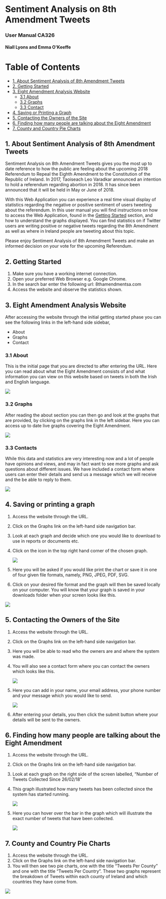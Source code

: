 # Sentiment Analysis on 8th Amendment Tweets

### User Manual CA326

#### Niall Lyons and Emma O'Keeffe

# Table of Contents
- [1. About Sentiment Analysis of 8th Amendment Tweets](#1-about-sentiment-analysis-of-8th-amendment-tweets)
- [2. Getting Started](#2-getting-started)
- [3. Eight Amendment Analysis Website](#3-eight-amendment-analysis-website)
  * [3.1 About](#31-about)
  * [3.2 Graphs](#32-graphs)
  * [3.3 Contact](#33-contact)
- [4. Saving or Printing a Graph](#4-saving-or-printing-a-graph)
- [5. Contacting the Owners of the Site](#5-contacting-the-owners-of-the-site)
- [6. Finding how many people are talking about the Eight Amendment](#6-finding-how-many-people-are-talking-about-the-Eight-Amendment)
- [7. County and Country Pie Charts](#7-county-and-country-pie-charts)


## 1. About Sentiment Analysis of 8th Amendment Tweets

Sentiment Analysis on 8th Amendment Tweets gives you the most up to date reference to how the public are feeling about the upcoming 2018 Referendum to Repeal the Eighth Amendment to the Constitution of the Republic of Ireland. In 2017, Taoiseach Leo Varadkar announced an intention to hold a referendum regarding abortion in 2018. It has since been announced that it will be held in May or June of 2018. 

With this Web Application you can experience a real time visual display of statistics regarding the negative or positive sentiment of users tweeting about the referendum. In this user manual you will find instructions on how to access the Web Application, found in the [Getting Started](#2-getting-started) section, and how to understand the graphs displayed. You can find statistics on if Twitter users are writing positive or negative tweets regarding the 8th Amendment as well as where in Ireland people are tweeting about this topic. 

Please enjoy Sentiment Analysis of 8th Amendment Tweets and make an informed decision on your vote for the upcoming Referendum.

## 2. Getting Started

1. Make sure you have a working internet connection.
2. Open your preferred Web Browser e.g. Google Chrome.
3. In the search bar enter the following url: 8thamendmentsa.com
4. Access the website and observe the statistics shown.

## 3. Eight Amendment Analysis Website

After accessing the website through the initial getting started phase you can see the following links in the left-hand side sidebar, 

* About
* Graphs
* Contact

### 3.1 About

This is the initial page that you are directed to after entering the URL. Here you can read about what the Eight Amendment consists of and what information you can view on this website based on tweets in both the Irish and English language. 

![](images/Home.JPG)

### 3.2 Graphs

After reading the about section you can then go and look at the graphs that are provided, by clicking on the graphs link in the left sidebar. Here you can access up to date live graphs covering the Eight Amendment.

![](images/screens.JPG)

### 3.3 Contacts

While this data and statistics are very interesting now and a lot of people have opinions and views, and may in fact want to see more graphs and ask questions about different issues. We have included a contact form where users can enter their details and send us a message which we will receive and the be able to reply to them.

![](images/contact.JPG)

## 4. Saving or printing a graph

1.	Access the website through the URL.
2.	Click on the Graphs link on the left-hand side navigation bar.
3.	Look at each graph and decide which one you would like to download to use in reports or documents etc.
4.	Click on the icon in the top right hand corner of the chosen graph.

    ![](images/saving.JPG)

5.	Here you will be asked if you would like print the chart or save it in one of four given file formats, namely, PNG, JPEG, PDF, SVG.
6.	Click on your desired file format and the graph will then be saved locally on your computer. You will know that your graph is saved in your downloads folder when your screen looks like this.

![](images/saved_graph.JPG)

## 5. Contacting the Owners of the Site

1.	Access the website through the URL.
2.	Click on the Graphs link on the left-hand side navigation bar.
3.	Here you will be able to read who the owners are and where the system was made. 
4.	You will also see a contact form where you can contact the owners which looks like this.

    ![](images/contact.JPG)

5.	Here you can add in your name, your email address, your phone number and your message which you would like to send.

    ![](images/form_filled.JPG)

6.	After entering your details, you then click the submit button where your details will be sent to the owners.

## 6. Finding how many people are talking about the Eight Amendment

1.	Access the website through the URL.
2.	Click on the Graphs link on the left-hand side navigation bar.
3.	Look at each graph on the right side of the screen labelled, “Number of Tweets Collected Since 26/02/18” 
4.	This graph illustrated how many tweets has been collected since the system has started running.

    ![](images/numTweets.JPG)

5.	Here you can hover over the bar in the graph which will illustrate the exact number of tweets that have been collected.

    ![](images/tweetNUmber.JPG)

## 7. County and Country Pie Charts

1.	Access the website through the URL.
2.	Click on the Graphs link on the left-hand side navigation bar.
3.	You will then see two pie charts, one with the title “Tweets Per County” and one with the title “Tweets Per Country”. These two graphs represent the breakdown of Tweets within each county of Ireland and which countries they have come from. 

![](images/CountyTweets.JPG)
















